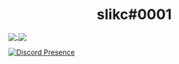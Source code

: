 <h1 align="center">
slikc#0001
</h1>

<a href="https://github.com/slikc/slikc">
  <img align="center" src="https://github-readme-stats.vercel.app/api?username=slikc&count_private=true&show_icons=true&theme=synthwave" />
</a>
<a href="https://github.com/slikc/slikc">
  <img align="center" src="https://github-readme-stats.vercel.app/api/top-langs/?username=slikc&theme=synthwave" />
</a>



[![Discord Presence](https://lanyard-profile-readme.vercel.app/api/799213598228348938?theme=dark&bg=809ecf&animated=false&hideDiscrim=true&borderRadius=30px&idleMessage=doing%20cybercrime&20%20)](https://discord.com/users/799213598228348938)

